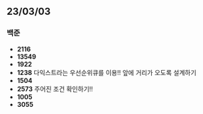 ## 23/03/03

### 백준

- **2116**
- **13549**
- **1922**
- **1238**  다익스트라는 우선순위큐를 이용!! 앞에 거리가 오도록 설계하기
- **1504**
- **2573** 주어진 조건 확인하기!!
- **1005**
- **3055**